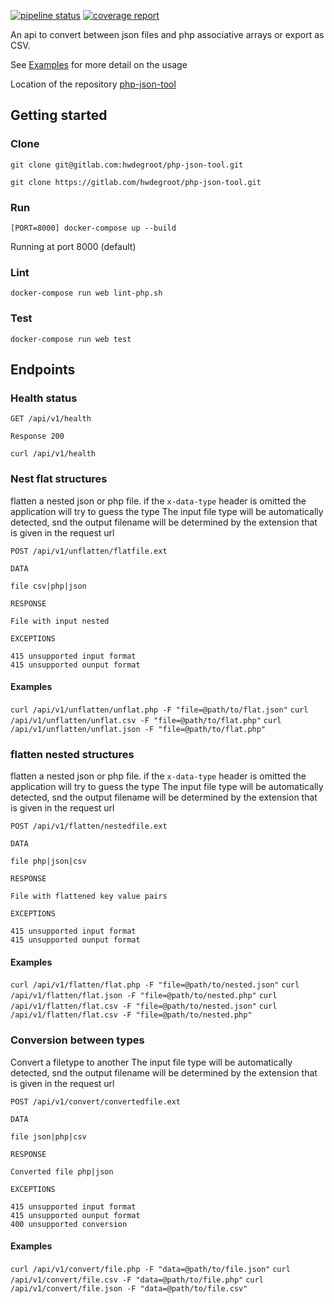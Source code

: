 [![pipeline status](https://gitlab.com/hwdegroot/php-json-tool/badges/master/pipeline.svg)](https://gitlab.com/hwdegroot/php-json-tool/commits/master)
[![coverage report](https://gitlab.com/hwdegroot/php-json-tool/badges/master/coverage.svg?job=coverage)](https://gitlab.com/hwdegroot/php-json-tool/commits/master)


An api to convert between json files and php associative arrays or export as CSV.

See [Examples](#endpoints) for more detail on the usage

Location of the repository [php-json-tool](https://gitlab.com/hwdegroot/php-json-tool)

## Getting started

### Clone

```
git clone git@gitlab.com:hwdegroot/php-json-tool.git

git clone https://gitlab.com/hwdegroot/php-json-tool.git
```

### Run

```
[PORT=8000] docker-compose up --build
```

Running at port 8000 (default)

### Lint

```
docker-compose run web lint-php.sh
```

### Test

```
docker-compose run web test
```

## Endpoints

### Health status

```
GET /api/v1/health

Response 200
```
`curl /api/v1/health`


### Nest flat structures

flatten a nested json or php file. if the `x-data-type` header is omitted the application will try to guess the type
The input file type will be automatically detected, snd the output filename will be determined by the extension that
is given in the request url



```
POST /api/v1/unflatten/flatfile.ext

DATA

file csv|php|json

RESPONSE

File with input nested

EXCEPTIONS

415 unsupported input format
415 unsupported ounput format
```

#### Examples

`curl /api/v1/unflatten/unflat.php -F "file=@path/to/flat.json"`
`curl /api/v1/unflatten/unflat.csv -F "file=@path/to/flat.php"`
`curl /api/v1/unflatten/unflat.json -F "file=@path/to/flat.php"`


### flatten nested structures

flatten a nested json or php file. if the `x-data-type` header is omitted the application will try to guess the type
The input file type will be automatically detected, snd the output filename will be determined by the extension that
is given in the request url

```
POST /api/v1/flatten/nestedfile.ext

DATA

file php|json|csv

RESPONSE

File with flattened key value pairs

EXCEPTIONS

415 unsupported input format
415 unsupported ounput format
```

#### Examples

`curl /api/v1/flatten/flat.php -F "file=@path/to/nested.json"`
`curl /api/v1/flatten/flat.json -F "file=@path/to/nested.php"`
`curl /api/v1/flatten/flat.csv -F "file=@path/to/nested.json"`
`curl /api/v1/flatten/flat.csv -F "file=@path/to/nested.php"`


### Conversion between types

Convert a filetype to another
The input file type will be automatically detected, snd the output filename will be determined by the extension that
is given in the request url

```
POST /api/v1/convert/convertedfile.ext

DATA

file json|php|csv

RESPONSE

Converted file php|json

EXCEPTIONS

415 unsupported input format
415 unsupported ounput format
400 unsupported conversion
```


#### Examples

`curl /api/v1/convert/file.php -F "data=@path/to/file.json"`
`curl /api/v1/convert/file.csv -F "data=@path/to/file.php"`
`curl /api/v1/convert/file.json -F "data=@path/to/file.csv"`

